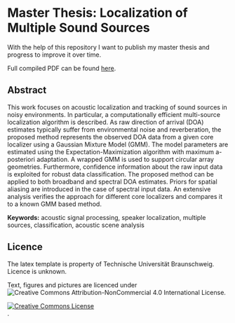 # Master Thesis: Localization of Multiple Sound Sources

With the help of this repository I want to publish my master thesis and progress to improve it over time.  

Full compiled PDF can be found [here](https://github.com/jay-pee/master-thesis-localization-of-multiple-sound-sources/blob/master/master-thesis.pdf).

## Abstract

This work focuses on acoustic localization and tracking of sound sources in noisy environments. In particular, a computationally efficient multi-source localization algorithm is described. As raw 
direction of arrival (DOA) estimates typically suffer from environmental noise and reverberation, the proposed method represents the observed DOA data from a given core localizer using a Gaussian Mixture Model (GMM). The model parameters are estimated using the Expectation-Maximization algorithm with maximum a-posteriori adaptation. A wrapped GMM is used to support circular array geometries. Furthermore, confidence information about the raw input data is exploited for robust data classification. The proposed method can be applied to both broadband and spectral DOA estimates. Priors for spatial aliasing are introduced in the case of spectral input data. An extensive analysis verifies the approach for different core localizers and compares it to a known GMM based method. 

**Keywords:** acoustic signal processing, speaker localization, multiple sources, classification, acoustic scene analysis


## Licence

The latex template is property of Technische Universität Braunschweig. Licence is unknown.

Text, figures and pictures are licenced under ![Creative Commons Attribution-NonCommercial 4.0 International License](https://creativecommons.org/licenses/by-nc/4.0/).

<a rel="license" href="http://creativecommons.org/licenses/by-nc/4.0/"><img alt="Creative Commons License" style="border-width:0" src="https://i.creativecommons.org/l/by-nc/4.0/88x31.png" /></a><br /></a>.
